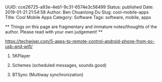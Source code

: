 UUID: cce26725-a93e-4eb1-9c31-6574e3c56499
Status: published
Date: 2019-01-21 21:54:58
Author: Ben Chuanlong Du
Slug: cool-mobile-apps
Title: Cool Mobile Apps
Category: Software
Tags: software, mobile, apps

**
Things on this page are
fragmentary and immature notes/thoughts of the author.
Please read with your own judgement!
**

https://techwiser.com/5-apps-to-remote-control-android-phone-from-pc-usb-and-wifi/

1. 5KPlayer

1. Schemes (scheduled messages, sounds good)

2. BTSync (Multiway synchronization)
